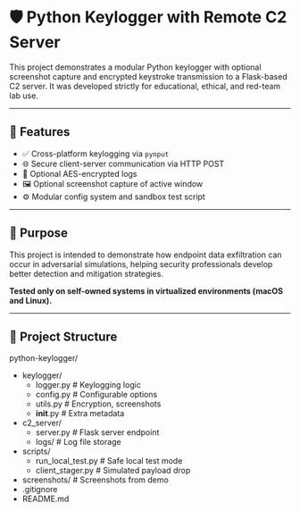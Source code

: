 # 🛡️ Python Keylogger with Remote C2 Server

This project demonstrates a modular Python keylogger with optional screenshot capture and encrypted keystroke transmission to a Flask-based C2 server. It was developed strictly for educational, ethical, and red-team lab use.

---

## 🔧 Features

- ✅ Cross-platform keylogging via `pynput`
- 🌐 Secure client-server communication via HTTP POST
- 🔐 Optional AES-encrypted logs
- 🖼️ Optional screenshot capture of active window
- ⚙️ Modular config system and sandbox test script

---

## 🧠 Purpose

This project is intended to demonstrate how endpoint data exfiltration can occur in adversarial simulations, helping security professionals develop better detection and mitigation strategies.

**Tested only on self-owned systems in virtualized environments (macOS and Linux).**

---

## 📁 Project Structure

python-keylogger/
- keylogger/
  - logger.py # Keylogging logic
  - config.py # Configurable options
  - utils.py # Encryption, screenshots
  - __init__.py # Extra metadata
- c2_server/
  - server.py # Flask server endpoint
  - logs/ # Log file storage
- scripts/
  - run_local_test.py # Safe local test mode
  - client_stager.py # Simulated payload drop
- screenshots/ # Screenshots from demo
- .gitignore
- README.md
